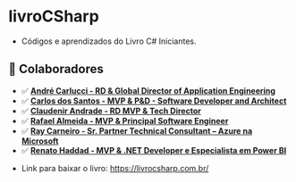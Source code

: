 # livroCSharp
- Códigos e aprendizados do Livro C# Iniciantes.

## 🚀 Colaboradores
* ✅ **[André Carlucci - RD & Global Director of Application Engineering](https://www.linkedin.com/in/andrecarlucci/)**
* ✅ **[Carlos dos Santos - MVP & P&D - Software Developer and Architect](https://www.linkedin.com/in/cdssoftware/)**
* ✅ **[Claudenir Andrade - RD MVP & Tech Director](https://www.linkedin.com/in/claudenirandrade/)**
* ✅ **[Rafael Almeida - MVP & Principal Software Engineer](https://www.linkedin.com/in/ralmsdeveloper/)**
* ✅ **[Ray Carneiro - Sr. Partner Technical Consultant – Azure na Microsoft](https://www.linkedin.com/in/raycarneiro/)**
* ✅ **[Renato Haddad - MVP & .NET Developer e Especialista em Power BI](https://www.linkedin.com/in/renatohaddad/)**

- Link para baixar o livro: https://livrocsharp.com.br/
